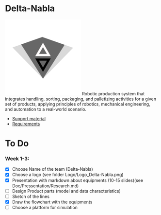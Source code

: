# Delta-Nabla

<img src="https://github.com/bionut15/Delta-Nabla/blob/ab771a63e15f68b7d7318a093d13816152ee9079/Logo/Logo_Delta-Nabla.png" width="250" /> 
    Robotic production system that integrates handling, sorting, packaging, and palletizing activities for a given set of products, applying principles of robotics, mechanical engineering, and automation to a real-world scenario.

- [Support material](https://sites.google.com/view/clujrobotics/courses/robotization-manufacturing-ii-rf_ii/project-how-to-design-an-industrial-robotic-system)
- [Requirements](https://drive.google.com/file/d/1MwmFWGpG-T1pGV1pOnnez-SmBce-wrKG/view)

# To Do

### Week 1-3:

- [x] Choose Name of the team (Delta-Nabla)
- [x] Choose a logo (see folder Logo/Logo_Delta-Nabla.png)
- [x] Presentation with markdown about equipments (10-15 slides)(see Doc/Pressentation/Research.md)
- [ ] Design Product parts (model and data characteristics)
- [ ] Sketch of the lines
- [x] Draw the flowchart with the equipments
- [ ] Choose a platform for simulation
